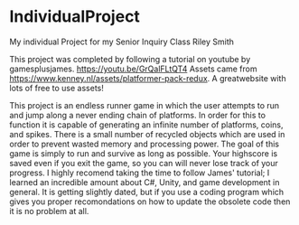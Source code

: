 # IndividualProject
My individual Project for my Senior Inquiry Class
Riley Smith

This project was completed by following a tutorial on youtube by gamesplusjames. https://youtu.be/GrQalFLtQT4
Assets came from https://www.kenney.nl/assets/platformer-pack-redux. A greatwebsite with lots of free to use assets!

This project is an endless runner game in which the user attempts to run and jump along a never ending chain of platforms.
In order for this to function it is capable of generating an infinite number of platforms, coins, and spikes. There is a 
small number of recycled objects which are used in order to prevent wasted memory and processing power. The goal of this
game is simply to run and survive as long as possible. Your highscore is saved even if you exit the game, so you can will
never lose track of your progress. I highly recomend taking the time to follow James' tutorial; I learned an incredible
amount about C#, Unity, and game development in general. It is getting slightly dated, but if you use a coding program
which gives you proper recomondations on how to update the obsolete code then it is no problem at all.
